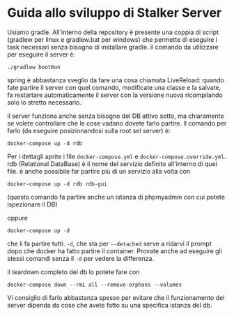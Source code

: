 # Guida allo sviluppo di Stalker Server

Usiamo gradle.
All'interno della repository è presente una coppia di script (gradlew per linux e gradlew.bat per windows) che permette di eseguire i task necessari senza bisogno di installare gradle. il comando da utilizzare per eseguire il server è:

`./gradlew bootRun`

spring è abbastanza sveglio da fare una cosa chiamata LiveReload: quando fate partire il server con quel comando, modificate una classe e la salvate, fa restartare automaticamente il server con la versione nuova ricompilando solo lo stretto necessario.

il server funziona anche senza bisogno del DB attivo sotto, ma chiaramente se volete controllare che le cose vadano dovete farlo partire. Il comando per farlo (da eseguire posizionandosi sulla root sel server) è:

`docker-compose up -d rdb`

Per i dettagli aprite i file `docker-compose.yml` e `docker-compose.override.yml`. rdb (Relational DataBase) è il nome del servizio definito all'interno di quei file. è anche possibile far partire più di un servizio alla volta con

`docker-compose up -d rdb rdb-gui`

(questo comando fa partire anche un istanza di phpmyadmin con cui potete ispezionare il DB)

oppure

`docker-compose up -d`

che li fa partire tutti. `-d`, che sta per `--detached` serve a ridarvi il prompt dopo che docker ha fatto partire il container. Provate anche ad eseguire gli stessi comandi senza il `-d` per vedere la differenza.

il teardown completo dei db lo potete fare con

`docker-compose down --rmi all --remove-orphans --volumes`

Vi consiglio di farlo abbastanza spesso per evitare che il funzionamento del server dipenda da cose che avete fatto su una specifica istanza del db.
